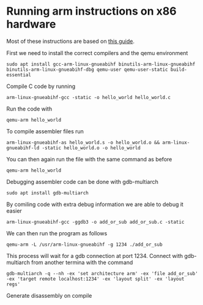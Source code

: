 # Running arm instructions on x86 hardware

Most of these instructions are based on [this guide](https://azeria-labs.com/arm-on-x86-qemu-user/).

First we need to install the correct compilers and the qemu environment

`sudo apt install gcc-arm-linux-gnueabihf binutils-arm-linux-gnueabihf binutils-arm-linux-gnueabihf-dbg qemu-user qemu-user-static build-essential`

Compile C code by running

`arm-linux-gnueabihf-gcc -static -o hello_world hello_world.c`

Run the code with

`qemu-arm hello_world`

To compile assembler files run

`arm-linux-gnueabihf-as hello_world.s -o hello_world.o && arm-linux-gnueabihf-ld -static hello_world.o -o hello_world`

You can then again run the file with the same command as before

`qemu-arm hello_world`

Debugging assembler code can be done with gdb-multiarch

`sudo apt install gdb-multiarch`

By comiling code with extra debug information we are able to debug it easier

`arm-linux-gnueabihf-gcc -ggdb3 -o add_or_sub add_or_sub.c -static`

We can then run the program as follows

`qemu-arm -L /usr/arm-linux-gnueabihf -g 1234 ./add_or_sub`

This process will wait for a gdb connection at port 1234.
Connect with gdb-multiarch from another termina with the command

`gdb-multiarch -q --nh -ex 'set architecture arm' -ex 'file add_or_sub' -ex 'target remote localhost:1234' -ex 'layout split' -ex 'layout regs'`

Generate disassembly on compile